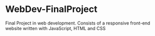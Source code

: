 # WebDev-FinalProject
Final Project in web development. Consists of a responsive front-end website written with JavaScript, HTML and CSS
